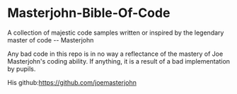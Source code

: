 # Masterjohn-Bible-Of-Code
A collection of majestic code samples written or inspired by the legendary master of code -- Masterjohn

Any bad code in this repo is in no way a reflectance of the mastery of Joe Masterjohn's coding ability. If anything, it is a result of a bad implementation by pupils.

His github:https://github.com/joemasterjohn

